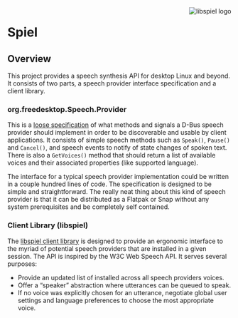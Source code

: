 <img alt="libspiel logo" align="right" src="https://raw.githubusercontent.com/eeejay/spiel/main/spiel-logo.svg">

# Spiel

## Overview

This project provides a speech synthesis API for desktop Linux and beyond. It consists of two parts, a speech provider interface specification and a client library.

### org.freedesktop.Speech.Provider
This is a [loose specification](https://eeejay.github.io/spiel/generated-org.freedesktop.Speech.Provider.html) of what methods and signals a D-Bus speech provider should implement in order to be discoverable and usable by client applications. It consists of simple speech methods such as `Speak()`, `Pause()` and `Cancel()`, and speech events to notify of state changes of spoken text. There is also a `GetVoices()` method that should return a list of available voices and their associated properties (like supported language).

The interface for a typical speech provider implementation could be written in a couple hundred lines of code. The specification is designed to be simple and straightforward. The really neat thing about this kind of speech provider is that it can be distributed as a Flatpak or Snap without any system prerequisites and be completely self contained.


### Client Library (libspiel)
The [libspiel client library](https://eeejay.github.io/spiel/) is designed to provide an ergonomic interface to the myriad of potential speech providers that are installed in a given session. The API is inspired by the W3C Web Speech API. It serves several purposes:
* Provide an updated list of installed across all speech providers voices.
* Offer a “speaker” abstraction where utterances can be queued to speak.
* If no voice was explicitly chosen for an utterance, negotiate global user settings and language preferences to choose the most appropriate voice.

